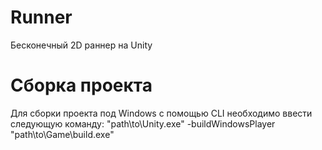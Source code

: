 # Runner
Бесконечный 2D раннер на Unity

# Сборка проекта
Для сборки проекта под Windows с помощью CLI необходимо ввести следующую команду: "path\to\Unity.exe" -buildWindowsPlayer "path\to\Game\build.exe"
